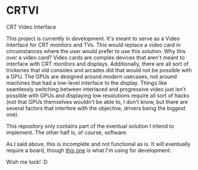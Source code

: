 # CRTVI
CRT Video Interface

This project is currently in development. It's meant to serve as a Video Interface for CRT monitors and TVs. This would replace a video card in circumstances where the user would
prefer to use this solution. Why this over a video card? Video cards are complex devices that aren't meant to interface with CRT monitors and displays. Additionally, there are
all sort of trickeries that old consoles and arcades did that would not be possible with a GPU. The GPUs are designed around modern usecases, not around machines that had a low-level
interface to the display. Things like seamlessly switching between interlaced and progressive video just isn't possible with GPUs and displaying low resolutions require all
sort of hacks (not that GPUs themselves wouldn't be able to, I don't know, but there are several factors that interfere with the objective, drivers being the biggest one).

This repository only contains part of the eventual solution I intend to implement. The other half is, of course, software.

As I said above, this is incomplete and not functional as is. It will eventually require a board, though [this one](http://land-boards.com/blwiki/index.php?title=QMTECH_EP4CE15_FPGA_Starter_Kit) 
is what I'm using for development.

Wish me luck! :D
